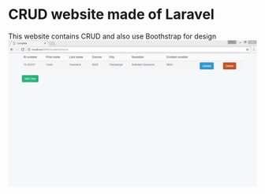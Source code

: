 # CRUD website made of Laravel
  This website contains CRUD and also use Boothstrap for design
![LARAVEL](https://github.com/trunks07/WAD2-Activity/blob/master/Activity%20Screen%20Shot/screen1.PNG)

 
  

